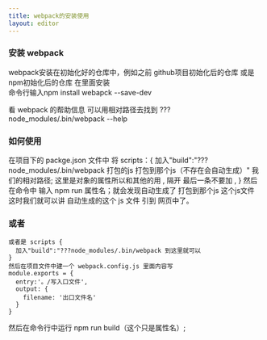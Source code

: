 ```yaml
---
title: webpack的安装使用
layout: editor
---
```


### 安装 webpack

webpack安装在初始化好的仓库中，例如之前 github项目初始化后的仓库 或是npm初始化后的仓库
在里面安装  
命令行输入npm install webapck --save-dev

看 webpack 的帮助信息 可以用相对路径去找到  ???node_modules/.bin/webpack --help

### 如何使用
在项目下的 packge.json 文件中 将
scripts：{
  加入"build":"???node_modules/.bin/webpack 打包的js 打包到那个js（不存在会自动生成）"  我们的相对路径;
  这里是对象的属性所以和其他的用 , 隔开  最后一条不要加 ,
}
然后在命令中  输入 npm run 属性名；就会发现自动生成了 打包到那个js 这个js文件
这时我们就可以讲 自动生成的这个 js 文件  引到 网页中了。

### 或者
```
或者是 scripts {
  加入"build":"???node_modules/.bin/webpack 到这里就可以
}
然后在项目文件中建一个 webpack.config.js 里面内容写
module.exports = {
  entry:'。/写入口文件',
  output: {
    filename: '出口文件名'
  }
}
```
然后在命令行中运行 npm run build（这个只是属性名）;
